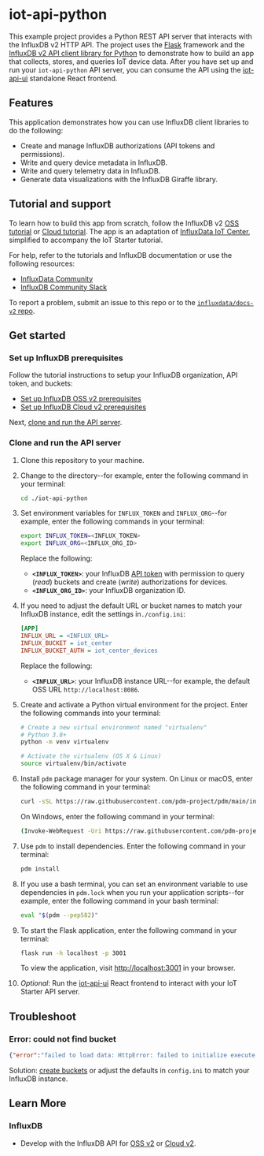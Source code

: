 # iot-api-python

This example project provides a Python REST API server that interacts with the InfluxDB v2 HTTP API.
The project uses the [Flask](https://palletsprojects.com/p/flask/) framework and the [InfluxDB v2 API client library for Python](https://docs.influxdata.com/influxdb/v2/api-guide/client-libraries/python/) to demonstrate how to build an app that collects, stores, and queries IoT device data.
After you have set up and run your `iot-api-python` API server, you can consume the API using the [iot-api-ui](https://github.com/influxdata/iot-api-ui) standalone React frontend.

## Features

This application demonstrates how you can use InfluxDB client libraries to do the following:

- Create and manage InfluxDB authorizations (API tokens and permissions).
- Write and query device metadata in InfluxDB.
- Write and query telemetry data in InfluxDB.
- Generate data visualizations with the InfluxDB Giraffe library.

## Tutorial and support

To learn how to build this app from scratch, follow the InfluxDB v2 [OSS tutorial](https://docs.influxdata.com/influxdb/v2/api-guide/tutorials/python/) or [Cloud tutorial](https://docs.influxdata.com/influxdb/cloud/api-guide/tutorials/python/).
The app is an adaptation of [InfluxData IoT Center](https://github.com/bonitoo-io/iot-center-v2), simplified to accompany the IoT Starter tutorial.

For help, refer to the tutorials and InfluxDB documentation or use the following resources:

- [InfluxData Community](https://community.influxdata.com/)
- [InfluxDB Community Slack](https://influxdata.com/slack)

To report a problem, submit an issue to this repo or to the [`influxdata/docs-v2` repo](https://github.com/influxdata/docs-v2/issues).

## Get started

### Set up InfluxDB prerequisites

Follow the tutorial instructions to setup your InfluxDB organization, API token, and buckets:

- [Set up InfluxDB OSS v2 prerequisites](https://docs.influxdata.com/influxdb/v2/api-guide/tutorials/python/#set-up-influxdb)
- [Set up InfluxDB Cloud v2 prerequisites](https://docs.influxdata.com/influxdb/cloud/api-guide/tutorials/python/#set-up-influxdb)

Next, [clone and run the API server](#clone-and-run-the-api-server).

### Clone and run the API server

1. Clone this repository to your machine.
2. Change to the directory--for example, enter the following command in your terminal:

   ```bash
   cd ./iot-api-python
   ```

3. Set environment variables for `INFLUX_TOKEN` and `INFLUX_ORG`--for example, enter the following commands in your terminal:

   ```bash
   export INFLUX_TOKEN=<INFLUX_TOKEN>
   export INFLUX_ORG=<INFLUX_ORG_ID>
   ```

   Replace the following:

   - **`<INFLUX_TOKEN>`**: your InfluxDB [API token](#authorization) with permission to query (_read_) buckets and create (_write_) authorizations for devices.
   - **`<INFLUX_ORG_ID>`**: your InfluxDB organization ID.

4. If you need to adjust the default URL or bucket names to match your InfluxDB instance, edit the settings in`./config.ini`:

   ```ini
   [APP]
   INFLUX_URL = <INFLUX_URL>
   INFLUX_BUCKET = iot_center
   INFLUX_BUCKET_AUTH = iot_center_devices
   ```

   Replace the following:

   - **`<INFLUX_URL>`**: your InfluxDB instance URL--for example, the default OSS URL `http://localhost:8086`.

5. Create and activate a Python virtual environment for the project.
   Enter the following commands into your terminal:

   ```bash
   # Create a new virtual environment named "virtualenv"
   # Python 3.8+
   python -m venv virtualenv

   # Activate the virtualenv (OS X & Linux)
   source virtualenv/bin/activate
   ```

6. Install `pdm` package manager for your system.
On Linux or macOS, enter the following command in your terminal:

   ```bash
   curl -sSL https://raw.githubusercontent.com/pdm-project/pdm/main/install-pdm.py | python3 -
   ```

   On Windows, enter the following command in your terminal:

   ```bash
   (Invoke-WebRequest -Uri https://raw.githubusercontent.com/pdm-project/pdm/main/install-pdm.py -UseBasicParsing).Content | python -
   ```

7. Use `pdm` to install dependencies.
   Enter the following command in your terminal:

   ```bash
   pdm install
   ```

8. If you use a bash terminal, you can set an environment variable to use dependencies in `pdm.lock` when you run your application scripts--for example, enter the following command in your bash terminal:

   ```bash
   eval "$(pdm --pep582)"
   ```

9. To start the Flask application, enter the following command in your terminal:

    ```bash
    flask run -h localhost -p 3001
    ```

    To view the application, visit <http://localhost:3001> in your browser.

10. _Optional_: Run the [iot-api-ui](https://github.com/influxdata/iot-api-ui) React frontend to interact with your IoT Starter API server.

## Troubleshoot

### Error: could not find bucket

```json
{"error":"failed to load data: HttpError: failed to initialize execute state: could not find bucket \"iot_center_devices\""}
```

Solution: [create buckets](#set-up-influxdb-prerequisites) or adjust the defaults in `config.ini` to match your InfluxDB instance.

## Learn More

### InfluxDB

- Develop with the InfluxDB API for [OSS v2](https://docs.influxdata.com/influxdb/v2/api-guide/) or [Cloud v2](https://docs.influxdata.com/influxdb/cloud/api-guide/).